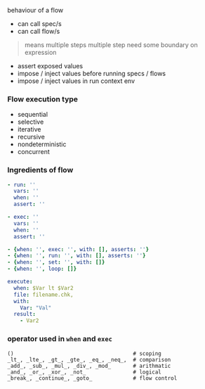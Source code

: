 behaviour of a flow

- can call spec/s
- can call flow/s
> means multiple steps
> multiple step need some boundary on expression


- assert exposed values
- impose / inject values before running specs / flows
- impose / inject values in run context env

### Flow execution type
- sequential
- selective
- iterative
- recursive
- nondeterministic
- concurrent

### Ingredients of flow

```yaml
- run: ''
  vars: ''
  when: ''
  assert: ''

- exec: ''
  vars: ''
  when: ''
  assert: ''

- {when: '', exec: '', with: [], asserts: ''}
- {when: '', run: '', with: [], asserts: ''}
- {when: '', set: '', with: []}
- {when: '', loop: []}
```

```yaml
execute:
  when: $Var lt $Var2
  file: filename.chk,
  with:
    Var: "Val"
  result:
    - Var2
```

### operator used in `when` and `exec`
```
()                                      # scoping
_lt_, _lte_, _gt_, _gte_, _eq_, _neq_,  # comparison
_add_, _sub_, _mul_, _div_, _mod_       # arithmatic
_and_, _or_, _xor_, _not_               # logical
_break_, _continue_, _goto_             # flow control
```